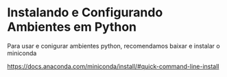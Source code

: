# Instalando e Configurando Ambientes em Python

Para usar e conigurar ambientes python, recomendamos baixar e instalar o miniconda

https://docs.anaconda.com/miniconda/install/#quick-command-line-install

